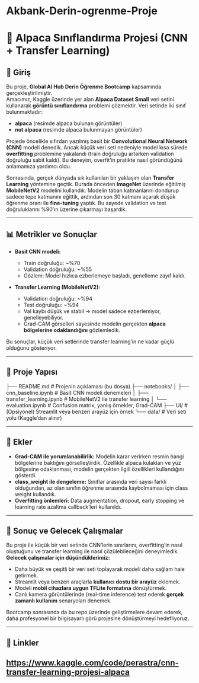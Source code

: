 # Akbank-Derin-ogrenme-Proje
# 🦙 Alpaca Sınıflandırma Projesi (CNN + Transfer Learning)

## 📌 Giriş

Bu proje, **Global AI Hub Derin Öğrenme Bootcamp** kapsamında gerçekleştirilmiştir.  
Amacımız, Kaggle üzerinde yer alan **Alpaca Dataset Small** veri setini kullanarak **görüntü sınıflandırma** problemi çözmektir. Veri setinde iki sınıf bulunmaktadır:  

- **alpaca** (resimde alpaca bulunan görüntüler)  
- **not alpaca** (resimde alpaca bulunmayan görüntüler)  

Projede öncelikle sıfırdan yazılmış basit bir **Convolutional Neural Network (CNN)** modeli denedik. Ancak küçük veri seti nedeniyle model kısa sürede **overfitting** problemine yakalandı (train doğruluğu artarken validation doğruluğu sabit kaldı). Bu deneyim, overfit’in pratikte nasıl göründüğünü anlamamıza yardımcı oldu.

Sonrasında, gerçek dünyada sık kullanılan bir yaklaşım olan **Transfer Learning** yöntemine geçtik. Burada önceden **ImageNet** üzerinde eğitilmiş **MobileNetV2** modelini kullandık. Modelin taban katmanlarını dondurup sadece tepe katmanını eğittik, ardından son 30 katmanı açarak düşük öğrenme oranı ile **fine-tuning** yaptık. Bu sayede validation ve test doğruluklarını %90’ın üzerine çıkarmayı başardık.

---

## 📊 Metrikler ve Sonuçlar

- **Basit CNN modeli:**  
  - Train doğruluğu: ~%70  
  - Validation doğruluğu: ~%55  
  - Gözlem: Model hızlıca ezberlemeye başladı, genelleme zayıf kaldı.

- **Transfer Learning (MobileNetV2):**  
  - Validation doğruluğu: ~%94  
  - Test doğruluğu: ~%94  
  - Val kaybı düşük ve stabil → model sadece ezberlemiyor, genelleyebiliyor.  
  - Grad-CAM görselleri sayesinde modelin gerçekten **alpaca bölgelerine odaklandığını** gözlemledik.

Bu sonuçlar, küçük veri setlerinde transfer learning’in ne kadar güçlü olduğunu gösteriyor.

---

## 📂 Proje Yapısı

├── README.md # Projenin açıklaması (bu dosya)
├── notebooks/
│ ├── cnn_baseline.ipynb # Basit CNN modeli denemeleri
│ ├── transfer_learning.ipynb # MobileNetV2 ile transfer learning
│ └── evaluation.ipynb # Confusion matrix, yanlış örnekler, Grad-CAM
├── UI/ # (Opsiyonel) Streamlit veya benzeri arayüz için örnek
└── data/ # Veri seti yolu (Kaggle’dan alınır)

---

## 🧩 Ekler

- **Grad-CAM ile yorumlanabilirlik:** Modelin karar verirken resmin hangi bölgelerine baktığını görselleştirdik. Özellikle alpaca kulakları ve yüz bölgesine odaklanması, modelin gerçekten ilgili özellikleri kullandığını gösterdi.  
- **class_weight ile dengeleme:** Sınıflar arasında veri sayısı farklı olduğundan, az olan sınıfın öğrenme sırasında kaybolmaması için class weight kullandık.  
- **Overfitting önlemleri:** Data augmentation, dropout, early stopping ve learning rate azaltma callback’leri kullanıldı.

---

## 🚀 Sonuç ve Gelecek Çalışmalar

Bu proje ile küçük bir veri setinde CNN’lerin sınırlarını, overfitting’in nasıl oluştuğunu ve transfer learning ile nasıl çözülebileceğini deneyimledik.  
**Gelecek çalışmalar için düşündüklerimiz:**

- Daha büyük ve çeşitli bir veri seti toplayarak modeli daha sağlam hale getirmek.  
- Streamlit veya benzeri araçlarla **kullanıcı dostu bir arayüz** eklemek.  
- Modeli **mobil cihazlara uygun TFLite formatına** dönüştürmek.  
- Canlı kamera görüntülerinde (real-time inference) test ederek **gerçek zamanlı kullanım** senaryoları denemek.  

Bootcamp sonrasında da bu repo üzerinde geliştirmelere devam ederek, daha profesyonel bir bilgisayarlı görü projesine dönüştürmeyi hedefliyoruz.

---

## 🔗 Linkler

https://www.kaggle.com/code/perastra/cnn-transfer-learning-projesi-alpaca
---

